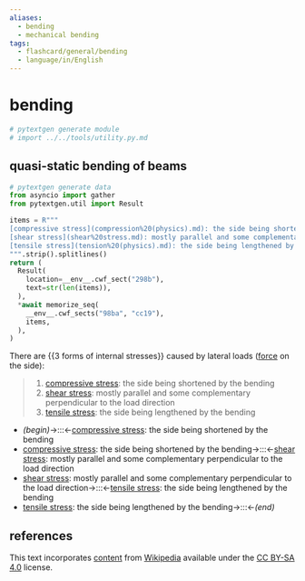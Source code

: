 ```yaml
---
aliases:
  - bending
  - mechanical bending
tags:
  - flashcard/general/bending
  - language/in/English
---
```


# bending

```Python
# pytextgen generate module
# import ../../tools/utility.py.md
```

## quasi-static bending of beams

```Python
# pytextgen generate data
from asyncio import gather
from pytextgen.util import Result

items = R"""
[compressive stress](compression%20(physics).md): the side being shortened by the bending
[shear stress](shear%20stress.md): mostly parallel and some complementary perpendicular to the load direction
[tensile stress](tension%20(physics).md): the side being lengthened by the bending
""".strip().splitlines()
return (
  Result(
    location=__env__.cwf_sect("298b"),
    text=str(len(items)),
  ),
  *await memorize_seq(
    __env__.cwf_sects("98ba", "cc19"),
    items,
  ),
)
```

There are {{<!--pytextgen generate section="298b"--><!-- The following content is generated at 2024-05-14T01:07:43.943498+08:00. Any edits will be overridden! -->3<!--/pytextgen--> forms of internal stresses}} caused by lateral loads ([force](force.md) on the side): <!--SR:!2025-04-21,261,330-->

<!--pytextgen generate section="98ba"--><!-- The following content is generated at 2024-05-14T01:07:43.913119+08:00. Any edits will be overridden! -->

> 1. [compressive stress](compression%20(physics).md): the side being shortened by the bending
> 2. [shear stress](shear%20stress.md): mostly parallel and some complementary perpendicular to the load direction
> 3. [tensile stress](tension%20(physics).md): the side being lengthened by the bending

<!--/pytextgen-->

<!--pytextgen generate section="cc19"--><!-- The following content is generated at 2024-05-14T01:07:43.929852+08:00. Any edits will be overridden! -->

- _(begin)_→:::←[compressive stress](compression%20(physics).md): the side being shortened by the bending <!--SR:!2025-02-24,217,330!2024-08-10,67,310-->
- [compressive stress](compression%20(physics).md): the side being shortened by the bending→:::←[shear stress](shear%20stress.md): mostly parallel and some complementary perpendicular to the load direction <!--SR:!2024-11-20,129,290!2025-02-21,209,310-->
- [shear stress](shear%20stress.md): mostly parallel and some complementary perpendicular to the load direction→:::←[tensile stress](tension%20(physics).md): the side being lengthened by the bending <!--SR:!2025-02-25,201,310!2024-10-07,94,270-->
- [tensile stress](tension%20(physics).md): the side being lengthened by the bending→:::←_(end)_ <!--SR:!2025-04-14,256,330!2024-08-13,69,310-->

<!--/pytextgen-->

## references

This text incorporates [content](https://en.wikipedia.org/wiki/bending) from [Wikipedia](Wikipedia.md) available under the [CC BY-SA 4.0](https://creativecommons.org/licenses/by-sa/4.0/) license.
